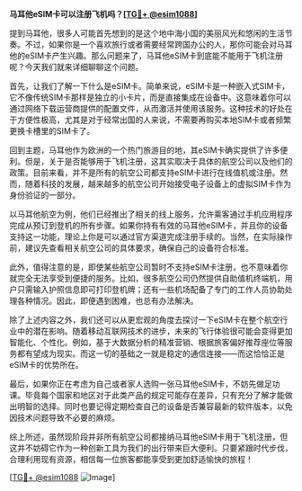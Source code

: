 **马耳他eSIM卡可以注册飞机吗？[[TG💪+ @esim1088](https://t.me/s/esim1088)]**

提到马耳他，很多人可能首先想到的是这个地中海小国的美丽风光和悠闲的生活节奏。不过，如果你是一个喜欢旅行或者需要经常跨国办公的人，那你可能会对马耳他的eSIM卡产生兴趣。那么问题来了，马耳他eSIM卡到底能不能用于飞机注册呢？今天我们就来详细聊聊这个问题。

首先，让我们了解一下什么是eSIM卡。简单来说，eSIM卡是一种嵌入式SIM卡，它不像传统SIM卡那样是独立的小卡片，而是直接集成在设备中。这意味着你可以通过网络下载运营商提供的配置文件，从而激活并使用该服务。这种技术的好处在于方便性极高，尤其是对于经常出国的人来说，不需要再购买本地SIM卡或者频繁更换卡槽里的SIM卡了。

回到主题，马耳他作为欧洲的一个热门旅游目的地，其eSIM卡确实提供了许多便利。但是，关于是否能够用于飞机注册，这其实取决于具体的航空公司以及他们的政策。目前来看，并不是所有的航空公司都支持eSIM卡进行在线值机或注册。然而，随着科技的发展，越来越多的航空公司开始接受电子设备上的虚拟SIM卡作为身份验证的一部分。

以马耳他航空为例，他们已经推出了相关的线上服务，允许乘客通过手机应用程序完成从预订到登机的所有步骤。如果你持有有效的马耳他eSIM卡，并且你的设备支持这一功能，理论上你是可以通过官方渠道完成注册手续的。当然，在实际操作前，建议先查看相关航空公司的具体要求，确保自己的设备符合标准。

此外，值得注意的是，即使某些航空公司暂时不支持eSIM卡注册，也不意味着你就完全无法享受到便捷的服务。比如，很多航空公司仍然提供自助值机终端机，用户只需输入护照信息即可打印登机牌；还有一些机场配备了专门的工作人员协助处理各种情况。因此，即便遇到困难，也总有办法解决。

除了上述内容之外，我们还可以从更宏观的角度去探讨一下eSIM卡在整个航空行业中的潜在影响。随着移动互联网技术的进步，未来的飞行体验很可能会变得更加智能化、个性化。例如，基于大数据分析的精准营销、根据旅客偏好推荐座位等服务都有望成为现实。而这一切的基础之一就是稳定的通信连接——而这恰恰正是eSIM卡的优势所在。

最后，如果你正在考虑为自己或者家人选购一张马耳他eSIM卡，不妨先做足功课。毕竟每个国家和地区对于此类产品的规定可能存在差异，只有充分了解才能做出明智的选择。同时也要记得定期检查自己的设备是否兼容最新的软件版本，以免因技术问题导致不必要的麻烦。

综上所述，虽然现阶段并非所有航空公司都接纳马耳他eSIM卡用于飞机注册，但这并不妨碍它作为一种创新工具为我们的出行带来巨大便利。只要紧跟时代步伐，合理利用现有资源，相信每一位旅客都能享受到更加舒适愉快的旅程！

[[TG💪+ @esim1088](https://t.me/s/esim1088) ![Image](https://i.postimg.cc/4NQfJmqS/Snipaste-2025-05-13-00-14-12.png)]